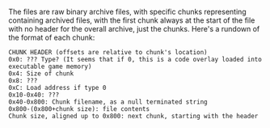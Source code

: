 The files are raw binary archive files, with specific chunks representing containing archived files, with the first chunk always at the start of the file with no header for the overall archive, just the chunks. Here's a rundown of the format of each chunk:
```
CHUNK HEADER (offsets are relative to chunk's location)
0x0: ??? Type? (It seems that if 0, this is a code overlay loaded into executable game memory)
0x4: Size of chunk
0x8: ???
0xC: Load address if type 0
0x10-0x40: ???
0x40-0x800: Chunk filename, as a null terminated string
0x800-(0x800+chunk size): file contents
Chunk size, aligned up to 0x800: next chunk, starting with the header
```